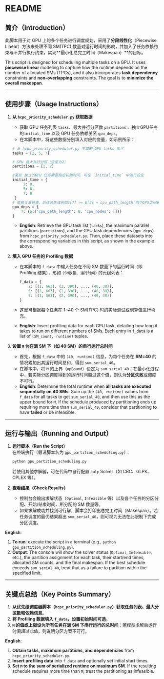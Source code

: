 # README

## 简介（Introduction）
此脚本用于对 GPU 上的多个任务进行调度规划，采用了**分段线性化**（Piecewise Linear）方法来处理不同 SM(TPC) 数量对运行时间的影响，并加入了任务依赖约束与不并行执行约束，实现**最小化总完工时间（Makespan）**的目标。

This script is designed for scheduling multiple tasks on a GPU. It uses **piecewise linear** modeling to capture how the runtime depends on the number of allocated SMs (TPCs), and it also incorporates **task dependency** constraints and **non-overlapping** constraints. The goal is to **minimize the overall makespan**.

---

## 使用步骤（Usage Instructions）

1. **从 `hcpc_priority_scheduler.py` 获取数据**  
   - 获取 GPU 任务列表 `tasks`、最大并行分区数 `partitions` 、独立GPU任务的`initial_time` 以及 GPU 任务依赖关系 `gpu_deps`。  
   - 在本脚本中，将这些数据分别填入对应的变量，如示例所示：
    ```python
    # 从 hcpc_priority_scheduler.py 生成的 GPU tasks 集合
    tasks = [2, 5, 7]        

    # GPU 最大并行分区（这里为2）
    partitions = [1, 2]      

    #某些 独立的GPU 任务需要指定初始时间，可在 `initial_time` 中进行设定
    initial_time = {
         2: 0,
         5: 0,
         7: 0
     }
    # 依赖关系链表，后续会生成例如S[7] >= E[5] + cpu_path_length(两个GPU之间最长的CPU路径)
    gpu_deps = {
        7: {5:{'cpu_path_length': 0, 'cpu_nodes': []}}               
    }

    ```
   - **English**: Retrieve the GPU task list (`tasks`), the maximum parallel partitions (`partitions`), and the GPU task dependencies (`gpu_deps`) from `hcpc_priority_scheduler.py`. Then, place these datasets into the corresponding variables in this script, as shown in the example above.

2. **填入 GPU 任务的 Profiling 数据**  
   - 在本脚本的 `f_data` 中输入任务在不同 SM 数量下的运行时间（即 Profiling 结果），形如 `(SM数量, 运行时间)` 的元组列表：
     ```python
     f_data = {
         2: [(1, 663), (2, 390), ..., (40, 38)],
         5: [(1, 663), (2, 390), ..., (40, 38)],
         7: [(1, 663), (2, 390), ..., (40, 38)]
     }
     ```
   - 这里可根据每个任务在 1~40 个 SM(TPC) 时的实际测试或测算值进行填充。  

   - **English**: Insert profiling data for each GPU task, detailing how long it takes to run on different numbers of SMs. Each entry in `f_data` is a list of `(SM_count, runtime)` tuples.

3. **设置 `M` 为在满 SM 下（如 40 SM）的串行运行总时间**  
   - 首先，根据 `f_data` 中的 `(40, runtime)` 信息，为每个任务在 **SM=40** 的情况累加出其运行时间总和，得到 `sum_serial_40`。  
   - 在脚本中，将 `M` 的上界（`upBound`）设定为 `sum_serial_40`；在最小化过程中，若实际分区调度得到的运行时间超过这个值，则认为**分区失败**或调度不可行。  
   - **English**: Determine the total runtime when **all tasks are executed sequentially on 40 SMs**. Sum up the `(40, runtime)` values from `f_data` for all tasks to get `sum_serial_40`, and then use this as the upper bound for `M`. If the schedule produced by partitioning ends up requiring more time than `sum_serial_40`, consider that partitioning to have **failed** or be infeasible.

---

## 运行与输出（Running and Output）

1. **运行脚本（Run the Script）**  
   在终端执行（假设脚本名为 `gpu_partition_scheduling.py`）：
   ```bash
   python gpu_partition_scheduling.py
   ```
   若使用其他求解器，可在代码中自行配置 `pulp` Solver（如 CBC、GLPK、CPLEX 等）。

2. **查看结果（Check Results）**  
   - 控制台会输出求解状态（`Optimal`, `Infeasible` 等）以及各个任务的分区分配、开始/结束时间、所分配的 SM 数量等。  
   - 如果求解成功并找到可行解，脚本会打印出总完工时间（Makespan）。若任务调度的最优结果超出 `sum_serial_40`，则可视为无法在此限制下完成分区调度。

**English**:  
1. **To run**: execute the script in a terminal (e.g., `python gpu_partition_scheduling.py`).  
2. **Output**: The console will show the solver status (`Optimal`, `Infeasible`, etc.), the partition assignment for each task, their start/end times, allocated SM counts, and the final makespan. If the best schedule exceeds `sum_serial_40`, treat that as a failure to partition within the specified limit.

---

## 关键点总结（Key Points Summary）

1. **从优先级调度器脚本（`hcpc_priority_scheduler.py`）获取任务列表、最大分区数和依赖信息**。  
2. **将 Profiling 数据填入 `f_data`，设置初始时间可选**。  
3. **`M` 的值或上限设为所有任务在满 SM 下串行运行的总时间**；若模型求解后运行时间超过此值，则说明分区方案不可行。

**English**:  
1. **Obtain tasks, maximum partitions, and dependencies** from `hcpc_priority_scheduler.py`.  
2. **Insert profiling data** into `f_data` and optionally set initial start times.  
3. **Set `M` to the sum of serialized runtime on maximum SM**. If the resulting schedule requires more time than `M`, treat the partitioning as infeasible.

